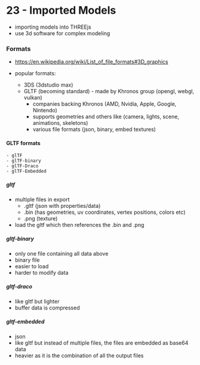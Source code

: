 # 23 - Imported Models

- importing models into THREEjs
- use 3d software for complex modeling

### Formats

- https://en.wikipedia.org/wiki/List_of_file_formats#3D_graphics

- popular formats:
  - 3DS (3dstudio max)
  - GLTF (becoming standard) - made by Khronos group (opengl, webgl, vulkan)
    - companies backing Khronos (AMD, Nvidia, Apple, Google, Nintendo)
    - supports geometries and others like (camera, lights, scene, animations, skeletons)
    - various file formats (json, binary, embed textures)

#### GLTF formats

    - glTF
    - glTF-binary
    - glTF-Draco
    - glTF-Embedded

##### gltf

- multiple files in export
  - .gltf (json with properties/data)
  - .bin (has geometries, uv coordinates, vertex positions, colors etc)
  - .png (texture)
- load the gltf which then references the .bin and .png

##### gltf-binary

- only one file containing all data above
- binary file
- easier to load
- harder to modify data

##### gltf-draco

- like gltf but lighter
- buffer data is compressed

##### gltf-embedded

- json
- like gltf but instead of multiple files, the files are embedded as base64 data
- heavier as it is the combination of all the output files
